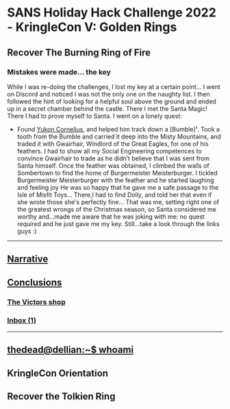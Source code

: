 # SANS Holiday Hack Challenge 2022 - KringleCon V: Golden Rings
## Recover The Burning Ring of Fire
### Mistakes were made... the key
While I was re-doing the challenges, I lost my key at a certain point… I went on Discord and noticed I was not the only one on the naughty list. I then followed the hint of looking for a helpful soul above the ground and ended up in a secret chamber behind the castle. There I met the Santa Magic!
There I had to prove myself to Santa. I went on a lonely quest:
* Found [Yukon Cornelius](), and helped him track down a [Bumble]¹.
Took a tooth from the Bumble and carried it deep into the Misty Mountains, and traded it with Gwairhair, Windlord of the Great Eagles, for one of his feathers.
I had to show all my Social Engineering competences to convince Gwairhair to trade as he didn’t believe that I was sent from Santa himself.
Once the feather was obtained, I climbed the walls of Sombertown to find the home of Burgermeister Meisterburger.
I tickled Burgermeister Meisterburger with the feather and he started laughing and feeling joy
He was so happy that he gave me a safe passage to the Isle of Misfit Toys...
There,I had to find Dolly, and told her that even if she wrote those she's perfectly fine…
That was me, setting right one of the greatest wrongs of the Christmas season, so Santa considered me worthy and…made me aware that he was joking with me: no quest required and he just gave me my key. Still…take a look through the links guys :)

---
## [Narrative](/README.md#narrative)
## [Conclusions](/README.md#conclusions)
### [The Victors shop](/README.md#the-victors-shop)
### [Inbox (1)](/README.md#inbox-1)
---
## [thedead@dellian:~$ whoami](/README.md#thedeaddellian-whoami)
## KringleCon Orientation
## Recover the Tolkien Ring